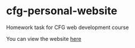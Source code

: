 # cfg-personal-website
Homework task for CFG web development course

You can view the website [here](https://kav1ta.github.io/cfg-personal-website/)
